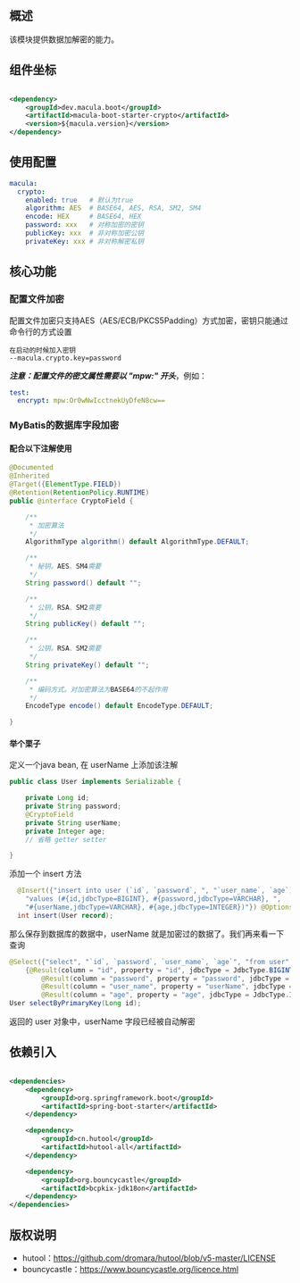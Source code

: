 ## 概述

该模块提供数据加解密的能力。

## 组件坐标

```xml

<dependency>
    <groupId>dev.macula.boot</groupId>
    <artifactId>macula-boot-starter-crypto</artifactId>
    <version>${macula.version}</version>
</dependency>
```

## 使用配置

```yaml
macula:
  crypto:
    enabled: true   # 默认为true
    algorithm: AES  # BASE64, AES, RSA, SM2, SM4 
    encode: HEX     # BASE64, HEX
    password: xxx   # 对称加密的密钥
    publicKey: xxx  # 非对称加密公钥
    privateKey: xxx # 非对称解密私钥
```

## 核心功能

### 配置文件加密

配置文件加密只支持AES（AES/ECB/PKCS5Padding）方式加密，密钥只能通过命令行的方式设置

```
在启动的时候加入密钥
--macula.crypto.key=password
```

***注意：配置文件的密文属性需要以 "mpw:" 开头***，例如：

```yaml
test:
  encrypt: mpw:Or0wNwIcctnekUyDfeN8cw==
```

### MyBatis的数据库字段加密

#### 配合以下注解使用

```java
@Documented
@Inherited
@Target({ElementType.FIELD})
@Retention(RetentionPolicy.RUNTIME)
public @interface CryptoField {

    /**
     * 加密算法
     */
    AlgorithmType algorithm() default AlgorithmType.DEFAULT;

    /**
     * 秘钥。AES、SM4需要
     */
    String password() default "";

    /**
     * 公钥。RSA、SM2需要
     */
    String publicKey() default "";

    /**
     * 公钥。RSA、SM2需要
     */
    String privateKey() default "";

    /**
     * 编码方式。对加密算法为BASE64的不起作用
     */
    EncodeType encode() default EncodeType.DEFAULT;

}
```

#### 举个栗子

定义一个java bean, 在 userName 上添加该注解

```java
public class User implements Serializable {

    private Long id;
    private String password;
    @CryptoField
    private String userName;
    private Integer age;
    // 省略 getter setter

}
```

添加一个 insert 方法

```java
  @Insert({"insert into user (`id`, `password`, ", "`user_name`, `age`)",
    "values (#{id,jdbcType=BIGINT}, #{password,jdbcType=VARCHAR}, ",
    "#{userName,jdbcType=VARCHAR}, #{age,jdbcType=INTEGER})"}) @Options(useGeneratedKeys = true)
  int insert(User record);
```

那么保存到数据库的数据中，userName 就是加密过的数据了。我们再来看一下查询

```java
@Select({"select", "`id`, `password`, `user_name`, `age`", "from user", "where `id` = #{id,jdbcType=BIGINT}"}) @Results(
    {@Result(column = "id", property = "id", jdbcType = JdbcType.BIGINT, id = true),
        @Result(column = "password", property = "password", jdbcType = JdbcType.VARCHAR),
        @Result(column = "user_name", property = "userName", jdbcType = JdbcType.VARCHAR),
        @Result(column = "age", property = "age", jdbcType = JdbcType.INTEGER)})
User selectByPrimaryKey(Long id);
```

返回的 user 对象中，userName 字段已经被自动解密

## 依赖引入

```xml

<dependencies>
    <dependency>
        <groupId>org.springframework.boot</groupId>
        <artifactId>spring-boot-starter</artifactId>
    </dependency>

    <dependency>
        <groupId>cn.hutool</groupId>
        <artifactId>hutool-all</artifactId>
    </dependency>

    <dependency>
        <groupId>org.bouncycastle</groupId>
        <artifactId>bcpkix-jdk18on</artifactId>
    </dependency>
</dependencies>
```

## 版权说明

- hutool：https://github.com/dromara/hutool/blob/v5-master/LICENSE
- bouncycastle：https://www.bouncycastle.org/licence.html